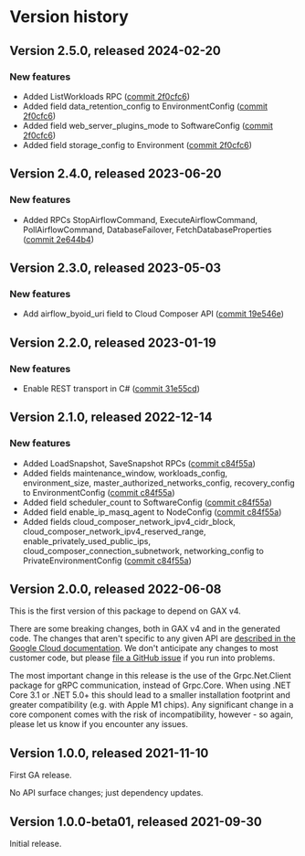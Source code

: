 # Version history

## Version 2.5.0, released 2024-02-20

### New features

- Added ListWorkloads RPC ([commit 2f0cfc6](https://github.com/googleapis/google-cloud-dotnet/commit/2f0cfc682d783c0629519bda7c3706ff1c271ea0))
- Added field data_retention_config to EnvironmentConfig ([commit 2f0cfc6](https://github.com/googleapis/google-cloud-dotnet/commit/2f0cfc682d783c0629519bda7c3706ff1c271ea0))
- Added field web_server_plugins_mode to SoftwareConfig ([commit 2f0cfc6](https://github.com/googleapis/google-cloud-dotnet/commit/2f0cfc682d783c0629519bda7c3706ff1c271ea0))
- Added field storage_config to Environment ([commit 2f0cfc6](https://github.com/googleapis/google-cloud-dotnet/commit/2f0cfc682d783c0629519bda7c3706ff1c271ea0))

## Version 2.4.0, released 2023-06-20

### New features

- Added RPCs StopAirflowCommand, ExecuteAirflowCommand, PollAirflowCommand, DatabaseFailover, FetchDatabaseProperties ([commit 2e644b4](https://github.com/googleapis/google-cloud-dotnet/commit/2e644b42c98e20244cf95921f1ef074a4f469b42))

## Version 2.3.0, released 2023-05-03

### New features

- Add airflow_byoid_uri field to Cloud Composer API ([commit 19e546e](https://github.com/googleapis/google-cloud-dotnet/commit/19e546e093540a297e017b1f9bf1d9e6e4f1e8ec))

## Version 2.2.0, released 2023-01-19

### New features

- Enable REST transport in C# ([commit 31e55cd](https://github.com/googleapis/google-cloud-dotnet/commit/31e55cdbafe12bfae68e28a75a1b75ceb445684f))

## Version 2.1.0, released 2022-12-14

### New features

- Added LoadSnapshot, SaveSnapshot RPCs ([commit c84f55a](https://github.com/googleapis/google-cloud-dotnet/commit/c84f55a6901a487e1f9494ac73a7ce0dcaf9dfa4))
- Added fields maintenance_window, workloads_config, environment_size, master_authorized_networks_config, recovery_config to EnvironmentConfig ([commit c84f55a](https://github.com/googleapis/google-cloud-dotnet/commit/c84f55a6901a487e1f9494ac73a7ce0dcaf9dfa4))
- Added field scheduler_count to SoftwareConfig ([commit c84f55a](https://github.com/googleapis/google-cloud-dotnet/commit/c84f55a6901a487e1f9494ac73a7ce0dcaf9dfa4))
- Added field enable_ip_masq_agent to NodeConfig ([commit c84f55a](https://github.com/googleapis/google-cloud-dotnet/commit/c84f55a6901a487e1f9494ac73a7ce0dcaf9dfa4))
- Added fields cloud_composer_network_ipv4_cidr_block, cloud_composer_network_ipv4_reserved_range, enable_privately_used_public_ips, cloud_composer_connection_subnetwork, networking_config to PrivateEnvironmentConfig ([commit c84f55a](https://github.com/googleapis/google-cloud-dotnet/commit/c84f55a6901a487e1f9494ac73a7ce0dcaf9dfa4))

## Version 2.0.0, released 2022-06-08

This is the first version of this package to depend on GAX v4.

There are some breaking changes, both in GAX v4 and in the generated
code. The changes that aren't specific to any given API are [described in the Google Cloud
documentation](https://cloud.google.com/dotnet/docs/reference/help/breaking-gax4).
We don't anticipate any changes to most customer code, but please [file a
GitHub issue](https://github.com/googleapis/google-cloud-dotnet/issues/new/choose)
if you run into problems.

The most important change in this release is the use of the Grpc.Net.Client package
for gRPC communication, instead of Grpc.Core. When using .NET Core 3.1 or .NET 5.0+
this should lead to a smaller installation footprint and greater compatibility (e.g.
with Apple M1 chips). Any significant change in a core component comes with the risk
of incompatibility, however - so again, please let us know if you encounter any
issues.


## Version 1.0.0, released 2021-11-10

First GA release.

No API surface changes; just dependency updates.

## Version 1.0.0-beta01, released 2021-09-30

Initial release.
